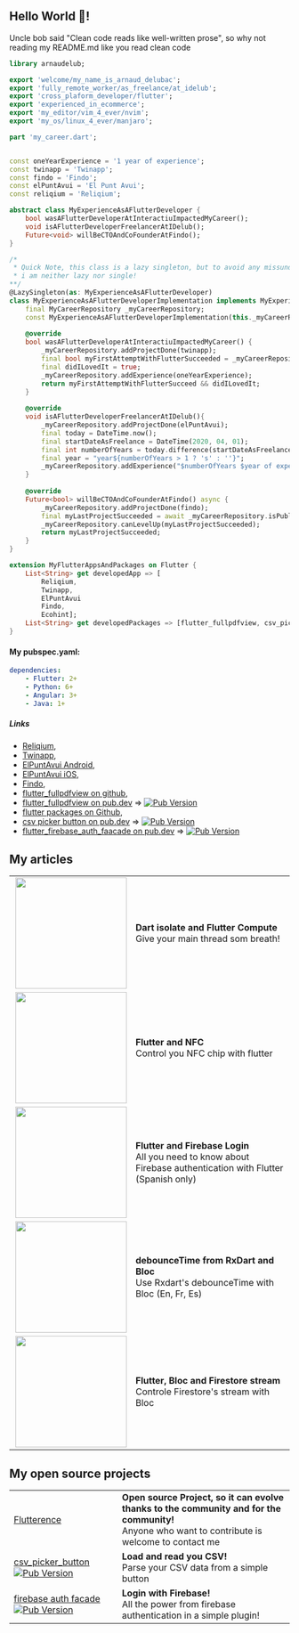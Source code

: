 ## Hello World 👋!
Uncle bob said "Clean code reads like well-written prose", so why not reading my README.md like you read clean code

```dart
library arnaudelub;

export 'welcome/my_name_is_arnaud_delubac';
export 'fully_remote_worker/as_freelance/at_idelub';
export 'cross_plaform_developer/flutter';
export 'experienced_in_ecommerce';
export 'my_editor/vim_4_ever/nvim';
export 'my_os/linux_4_ever/manjaro';

```

```dart
part 'my_career.dart';
```

```dart

const oneYearExperience = '1 year of experience';
const twinapp = 'Twinapp';
const findo = 'Findo';
const elPuntAvui = 'El Punt Avui';
const reliqium = 'Reliqium';

abstract class MyExperienceAsAFlutterDeveloper {
    bool wasAFlutterDeveloperAtInteractiuImpactedMyCareer();
    void isAFlutterDeveloperFreelancerAtIDelub();
    Future<void> willBeCTOAndCoFounderAtFindo();
}

/*
 * Quick Note, this class is a lazy singleton, but to avoid any missunderstanding,
 * i am neither lazy nor single!
**/
@LazySingleton(as: MyExperienceAsAFlutterDeveloper)
class MyExperienceAsAFlutterDeveloperImplementation implements MyExperienceAsAFlutterDeveloper {
    final MyCareerRepository _myCareerRepository;
    const MyExperienceAsAFlutterDeveloperImplementation(this._myCareerRepository);
    
    @override
    bool wasAFlutterDeveloperAtInteractiuImpactedMyCareer() {
        _myCareerRepository.addProjectDone(twinapp);
        final bool myFirstAttemptWithFlutterSucceeded = _myCareerRepository.isPublishedAndWorking(twinapp);
        final didILovedIt = true;
        _myCareerRepository.addExperience(oneYearExperience);
        return myFirstAttemptWithFlutterSucceed && didILovedIt;
    }
    
    @override
    void isAFlutterDeveloperFreelancerAtIDelub(){
        _myCareerRepository.addProjectDone(elPuntAvui);
        final today = DateTime.now();
        final startDateAsFreelance = DateTime(2020, 04, 01);
        final int numberOfYears = today.difference(startDateAsFreelance).inYears;
        final year = "year${numberOfYears > 1 ? 's' : ''}";
        _myCareerRepository.addExperience("$numberOfYears $year of experience");
    }
    
    @override
    Future<bool> willBeCTOAndCoFounderAtFindo() async {
        _myCareerRepository.addProjectDone(findo);
        final myLastProjectSucceeded = await _myCareerRepository.isPublishedAndWorking(hero);
        _myCareerRepository.canLevelUp(myLastProjectSucceeded);
        return myLastProjectSucceeded;
    }
}

extension MyFlutterAppsAndPackages on Flutter {
    List<String> get developedApp => [
        Reliqium,
        Twinapp,
        ElPuntAvui
        Findo,
        Ecohint];
    List<String> get developedPackages => [flutter_fullpdfview, csv_picker_button, flutter_firebase_aut_facade];
}
```

#### My pubspec.yaml:

```yaml
dependencies:
    - Flutter: 2+
    - Python: 6+
    - Angular: 3+
    - Java: 1+
```

##### Links
- [Reliqium](https://www.reliqium.com/),
- [Twinapp](https://www.twinapp.net/),
- [ElPuntAvui Android](https://play.google.com/store/apps/details?id=cat.epa.quiosc.epan&gl=ES),
- [ElPuntAvui iOS](https://apps.apple.com/us/app/el-punt-avui-nacional-v2/id1505758634),
- [Findo](https://findoapp.es),
- [flutter_fullpdfview on github](https://github.com/arnaudelub/flutter_fullpdfview),
- [flutter_fullpdfview on pub.dev](https://pub.dev/packages/flutter_fullpdfview) => [![Pub Version](https://img.shields.io/pub/v/flutter_fullpdfview)](https://pub.dev/packages/flutter_fullpdfview)
- [flutter packages on Github](https://github.com/arnaudelub/flutter_packages),
- [csv picker button on pub.dev](https://pub.dev/packages/csv_picker_button) => [![Pub Version](https://img.shields.io/pub/v/csv_picker_button)](https://pub.dev/packages/csv_picker_button)
- [flutter_firebase_auth_faacade on pub.dev](https://pub.dev/packages/flutter_firebase_auth_facade) => [![Pub Version](https://img.shields.io/pub/v/flutter_firebase_auth_facade)](https://pub.dev/packages/flutter_firebase_auth_facade)

## My articles

|               |               |
| ------------- | ------------- |
| <a href="https://medium.com/flutter-espa%C3%B1a/dart-isolate-y-flutter-compute-b8b23896e6b8"> <img src="https://miro.medium.com/max/1667/1*ezz3rf8fNGrX4drJBr0VUQ.jpeg" height="200" align="right"/> </a>  |  **Dart isolate and Flutter Compute** </br>Give your main thread som breath! |
| <a href="https://medium.com/flutter-espa%C3%B1a/flutter-y-nfc-unleashed-98238c85a1e2"> <img src="https://miro.medium.com/max/1500/1*Qicsn8Y8n9pOYPhF8KONeA.png" height="200" align="right"/> </a>  |  **Flutter and NFC** </br> Control you NFC chip with flutter |
| <a href="https://medium.com/flutter-espa%C3%B1a/flutter-y-firebase-login-todo-lo-que-necesitas-saber-b1deada16f0f"> <img src="https://miro.medium.com/max/8000/1*NO6fXIYHapLHHPSDMs8SFQ.png" height="200" align="right"/> </a>  |  **Flutter and Firebase Login** </br> All you need to know about Firebase authentication with Flutter (Spanish only) |
| <a href="https://arnaudelub.medium.com/usar-debouncetime-de-rxdart-y-bloc-para-esperar-a-que-un-usuario-termine-de-escribir-147c91243329"> <img src="https://miro.medium.com/max/7000/1*qAo7JxuD9adRUqREtqnFEA.jpeg" height="200" align="right"/> </a>  |  **debounceTime from RxDart and Bloc** </br> Use Rxdart's debounceTime with Bloc (En, Fr, Es) |
| <a href="https://arnaudelub.medium.com/flutter-bloc-y-firestore-stream-la-combinaci%C3%B3n-perfecta-si-se-usa-de-la-manera-correcta-33fc8a64bcca"> <img src="https://miro.medium.com/max/6912/1*z9gsZMQKdzRGXVxSq7TNKw.jpeg" height="200" align="right"/> </a>  |  **Flutter, Bloc and Firestore stream** </br> Controle Firestore's stream with Bloc |



## My open source projects

|               |               |
| ------------- | ------------- |
| <a href="https://github.com/arnaudelub/flutterence">  Flutterence </a>  |  **Open source Project, so it can evolve thanks to the community and for the community!** </br> Anyone who want to contribute is welcome to contact me |
| <a href="https://github.com/arnaudelub/flutter_packages/tree/main/csv_picker_button"> csv_picker_button </a> [![Pub Version](https://img.shields.io/pub/v/csv_picker_button)](https://pub.dev/packages/csv_picker_button) |  **Load and read you CSV!** </br> Parse your CSV data from a simple button |
| <a href="https://github.com/arnaudelub/flutter_packages/tree/main/flutter_firebase_auth_facade"> firebase auth facade </a> [![Pub Version](https://img.shields.io/pub/v/flutter_firebase_auth_facade)](https://pub.dev/packages/flutter_firebase_auth_facade)  |  **Login with Firebase!** </br>All the power from firebase authentication in a simple plugin! |

<!--| <a href="https://github.com/arnaudelub/flutter_issues_app">  Flutter issue app </a>  |  **Check and filter Flutter issue!|-->
